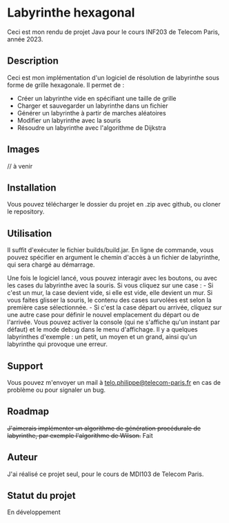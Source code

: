 # Labyrinthe hexagonal
Ceci est mon rendu de projet Java pour le cours INF203 de Telecom Paris, année 2023.

## Description
Ceci est mon implémentation d'un logiciel de résolution de labyrinthe sous forme de grille hexagonale. Il permet de :
- Créer un labyrinthe vide en spécifiant une taille de grille
- Charger et sauvegarder un labyrinthe dans un fichier
- Générer un labyrinthe à partir de marches aléatoires
- Modifier un labyrinthe avec la souris
- Résoudre un labyrinthe avec l'algorithme de Dijkstra

## Images
// à venir

## Installation
Vous pouvez télécharger le dossier du projet en .zip avec github, ou cloner le repository.

## Utilisation
Il suffit d'exécuter le fichier builds/build.jar. En ligne de commande, vous pouvez spécifier en argument le chemin d'accès à un fichier de labyrinthe, qui sera chargé au démarrage.

Une fois le logiciel lancé, vous pouvez interagir avec les boutons, ou avec les cases du labyrinthe avec la souris. Si vous cliquez sur une case :
	- Si c'est un mur, la case devient vide, si elle est vide, elle devient un mur. Si vous faites glisser la souris, le contenu des cases survolées est selon la première case sélectionnée.
	- Si c'est la case départ ou arrivée, cliquez sur une autre case pour définir le nouvel emplacement du départ ou de l'arrivée.
Vous pouvez activer la console (qui ne s'affiche qu'un instant par défaut) et le mode debug dans le menu d'affichage.
Il y a quelques labyrinthes d'exemple : un petit, un moyen et un grand, ainsi qu'un labyrinthe qui provoque une erreur.

## Support
Vous pouvez m'envoyer un mail à telo.philippe@telecom-paris.fr en cas de problème ou pour signaler un bug.

## Roadmap
~~J'aimerais implémenter un algorithme de génération procédurale de labyrinthe, par exemple l'algorithme de Wilson.~~ Fait

## Auteur
J'ai réalisé ce projet seul, pour le cours de MDI103 de Telecom Paris.

## Statut du projet
En développement
